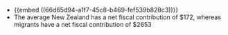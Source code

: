 - {{embed ((66d65d94-a1f7-45c8-b469-fef539b828c3))}}
- The average New Zealand has a net fiscal contribution of $172, whereas migrants have a net fiscal contribution of $2653